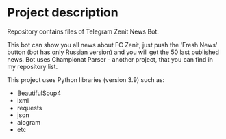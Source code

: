 # Project description
Repository contains files of Telegram Zenit News Bot.

This bot can show you all news about FC Zenit, just push the 'Fresh News' button (bot has only Russian version) and you will get the
50 last published news. Bot uses Championat Parser - another project, that you can find in my repository list. 

This project uses Python libraries (version 3.9) such as:
+ BeautifulSoup4
+ lxml
+ requests
+ json
+ aiogram
+ etc
